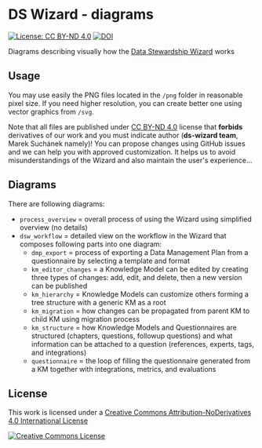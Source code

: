 # DS Wizard - diagrams

[![License: CC BY-ND 4.0](https://img.shields.io/badge/License-CC%20BY--ND%204.0-orange.svg)](https://creativecommons.org/licenses/by-nd/4.0/)
[![DOI](https://zenodo.org/badge/176133781.svg)](https://zenodo.org/badge/latestdoi/176133781)

Diagrams describing visually how the [Data Stewardship Wizard](https://ds-wizard.org) works

## Usage

You may use easily the PNG files located in the `/png` folder in reasonable pixel size. If you need higher resolution, you can create better one using vector graphics from `/svg`.

Note that all files are published under [CC BY-ND 4.0](license) license that **forbids** derivatives of our work and you must indicate author (**ds-wizard team**, Marek Suchánek namely)! You can propose changes using GitHub issues and we can help you with approved customization. It helps us to avoid misunderstandings of the Wizard and also maintain the user's experience...

## Diagrams

There are following diagrams:

- `process_overview` = overall process of using the Wizard using simplified overview (no details)
- `dsw_workflow` = detailed view on the workflow in the Wizard that composes following parts into one diagram:
  - `dmp_export` = process of exporting a Data Management Plan from a questionnaire by selecting a template and format
  - `km_editor_changes` = a Knowledge Model can be edited by creating three types of changes: add, edit, and delete, then a new version can be published
  - `km_hierarchy` = Knowledge Models can customize others forming a tree structure with a generic KM as a root
  - `km_migration` = how changes can be propagated from parent KM to child KM using migration process
  - `km_structure` = how Knowledge Models and Questionnaires are structured (chapters, questions, followup questions) and what information can be attached to a question (references, experts, tags, and integrations)
  - `questionnaire` = the loop of filling the questionnaire generated from a KM together with integrations, metrics, and evaluations

## License

This work is licensed under a [Creative Commons Attribution-NoDerivatives 4.0 International License](http://creativecommons.org/licenses/by-nd/4.0/)

[![Creative Commons License](https://i.creativecommons.org/l/by-nd/4.0/88x31.png)](http://creativecommons.org/licenses/by-nd/4.0/)
